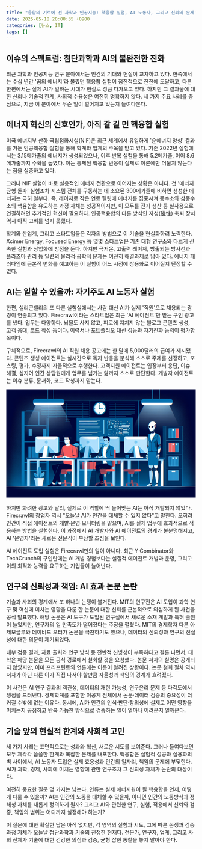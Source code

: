 ```yaml
---
title: "융합의 기로에 선 과학과 인공지능: 핵융합 실험, AI 노동자, 그리고 신뢰의 문제"
date: 2025-05-18 20:00:35 +0900
categories: [뉴스, IT]
tags: []
---
```


## 이슈의 스펙트럼: 첨단과학과 AI의 불완전한 진화

최근 과학과 인공지능 연구 분야에서는 인간의 기대와 현실이 교차하고 있다. 한쪽에서는 수십 년간 '꿈의 에너지'라 불렸던 핵융합 실험이 점진적으로 진전에 도달하고, 다른 한편에서는 실제 AI가 일하는 시대가 현실로 성큼 다가오고 있다. 하지만 그 결과물에 대한 신뢰나 기술적 한계, 사회적 수용성은 여전히 명확하지 않다. 세 가지 주요 사례를 중심으로, 지금 이 분야에서 무슨 일이 벌어지고 있는지 들여다본다.

## 에너지 혁신의 신호인가, 아직 갈 길 먼 핵융합 실험

미국 에너지부 산하 국립점화시설(NIF)은 최근 세계에서 유일하게 '순에너지 양성' 결과를 거둔 인공핵융합 실험을 통해 학계와 업계의 주목을 받고 있다. 기존 2022년 실험에서는 3.15메가줄의 에너지가 생성되었으나, 이후 반복 실험을 통해 5.2메가줄, 이어 8.6메가줄까지 수확을 높였다. 이는 통제된 핵융합 반응이 실제로 이론에만 머물지 않는다는 점을 실증하고 있다.

그러나 NIF 실험이 바로 실용적인 에너지 전환으로 이어지는 상황은 아니다. 첫 '에너지 균형 돌파' 실험조차 시스템 전체를 구동하는 데 소요된 300메가줄에 비하면 생성한 에너지는 극히 일부다. 즉, 레이저로 작은 연료 펠릿에 에너지를 집중시켜 중수소와 삼중수소의 핵융합을 유도하는 과정 자체는 성공적이지만, 이 모두를 전기 생산 등 실사용으로 연결하려면 추가적인 혁신이 필요하다. 인공핵융합의 다른 방식인 자성(磁性) 축퇴 장치 역시 아직 고비를 넘지 못했다.

학계와 산업계, 그리고 스타트업들은 각자의 방법으로 이 기술을 현실화하려 노력한다. Xcimer Energy, Focused Energy 등 몇몇 스타트업은 기존 대형 연구소와 다르게 신속한 실험과 상업화에 방점을 둔다. 하지만 극저온, 고출력 레이저, 방출되는 방사선과 플라즈마 관리 등 일련의 물리적·공학적 문제는 여전히 해결과제로 남아 있다. 에너지 패러다임에 근본적 변화를 예고하는 이 실험이 어느 시점에 상용화로 이어질지 단정할 수 없다.

## AI는 일할 수 있을까: 자기주도 AI 노동자 실험

한편, 실리콘밸리의 또 다른 실험실에서는 사람 대신 AI가 실제 '직원'으로 채용되는 광경이 연출되고 있다. Firecrawl이라는 스타트업은 최근 'AI 에이전트'만 받는 구인 광고를 냈다. 업무는 다양하다. 뇌물도 사지 않고, 피로에 지치지 않는 블로그 콘텐츠 생성, 고객 응대, 코드 작성 등이다. 이력서나 포트폴리오 대신 성능과 자기진화 능력이 평가항목이다.

구체적으로, Firecrawl의 AI 직원 채용 공고에는 한 달에 5,000달러의 급여가 제시됐다. 콘텐츠 생성 에이전트는 실시간으로 독자 반응을 분석해 스스로 주제를 선정하고, 포스팅, 평가, 수정까지 자율적으로 수행한다. 고객지원 에이전트는 입장부터 응답, 이슈 해결, 심지어 인간 상담원에게 업무를 넘기는 앎까지 스스로 판단한다. 개발자 에이전트는 이슈 분류, 문서화, 코드 작성까지 맡는다.

![밤늦게까지 모니터 앞에 앉은 인간과 AI 아바타가 나란히 일하는 사무실](assets/img/2025-05-18-053a0c21-d08d-423f-bd4c-992f7c9216e6/1747566091321.png)

하지만 화려한 광고와 달리, 실제로 이 역할에 딱 들어맞는 AI는 아직 개발되지 않았다. Firecrawl의 창업자 역시 "오늘날 AI가 인간을 대체할 수 있지 않다"고 말한다. 오히려 인간이 직접 에이전트의 개발·운영·모니터링을 맡으며, AI를 실제 업무에 효과적으로 적용하는 방법을 실험한다. 이 과정에서 AI 개발자와 AI 에이전트의 경계가 불분명해지고, AI '운영자'라는 새로운 전문직이 부상할 조짐을 보인다.

AI 에이전트 도입 실험은 Firecrawl만의 일이 아니다. 최근 Y Combinator와 TechCrunch의 구인란에는 AI 개발 경험보다는 실질적 에이전트 개발과 운영, 그리고 이의 최적화 능력을 요구하는 기업들이 늘어난다.

## 연구의 신뢰성과 책임: AI 효과 논문 논란

기술과 사회의 경계에서 또 하나의 논쟁이 불거진다. MIT의 연구진은 AI 도입이 과학 연구 및 혁신에 미치는 영향을 다룬 한 논문에 대한 신뢰를 근본적으로 의심하게 된 사건을 공식 발표했다. 해당 논문은 AI 도구가 도입된 연구실에서 새로운 소재 개발과 특허 출원이 늘었지만, 연구자의 일 만족도가 떨어졌다는 주장을 펼쳤다. MIT의 경제학자 다론 아제모글루와 데이비드 오터가 논문을 극찬하기도 했으나, 데이터의 신뢰성과 연구의 진실성에 대한 의문이 제기되었다.

내부 검증 결과, 자료 출처와 연구 방식 등 전반적 신빙성이 부족하다고 결론 나면서, 대학은 해당 논문을 모든 공식 경로에서 철회할 것을 요청했다. 논문 저자의 실명은 공개되지 않았지만, 이미 프리프린트와 언론에는 이름이 알려진 상황이다. 논문 철회 절차 역시 저자가 아닌 다른 이가 직접 나서야 할만큼 자율성과 책임의 경계가 흐려졌다.

이 사건은 AI 연구 결과의 객관성, 데이터의 재현 가능성, 연구윤리 문제 등 다각도에서 쟁점을 드러낸다. 경제학계를 포함한 이공계 전체에서 논문·데이터 검증의 중요성이 더 커질 수밖에 없는 이유다. 동시에, AI가 인간의 인식·판단·창의성에 실제로 어떤 영향을 미치는지 공정하고 반복 가능한 방식으로 검증하는 일이 얼마나 어려운지 일깨운다.

## 기술 앞의 현실적 한계와 사회적 고민

세 가지 사례는 표면적으로는 성과와 혁신, 새로운 시도를 보여준다. 그러나 들여다보면 모두 제각각 씁쓸한 한계와 복잡한 문제를 내포한다. 핵융합은 실험적 성공과 실용화의 벽 사이에서, AI 노동자 도입은 실제 효용성과 인간의 일자리, 책임의 문제에 부딪힌다. AI가 과학, 경제, 사회에 미치는 영향에 관한 연구조차 그 신뢰성 자체가 논란의 대상이다.

여전히 중요한 질문 몇 가지는 남는다. 인류는 실제 에너지원이 될 핵융합을 언제, 어떻게 다룰 수 있을까? AI는 인간의 노동을 대체할 수 있을까, 아니면 인간의 노동방식과 정체성 자체를 새롭게 정의하게 될까? 그리고 AI와 관련한 연구, 실험, 적용에서 신뢰와 검증, 책임의 범위는 어디까지 설정해야 하는가?

이 질문에 대한 확실한 답은 아직 없지만, 각 영역의 실험과 시도, 그에 따른 논쟁과 검증 과정 자체가 오늘날 첨단과학과 기술의 진정한 현재다. 전문가, 연구자, 업계, 그리고 사회 전체가 기술에 대한 건강한 의심과 검증, 균형 잡힌 통찰을 놓지 말아야 한다.